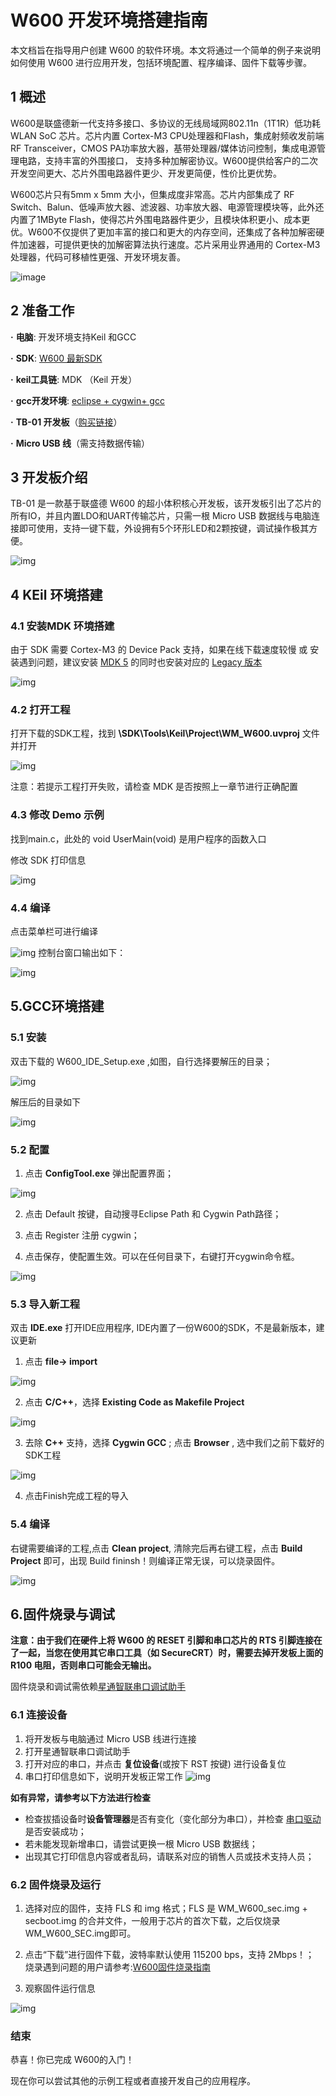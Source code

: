 # W600 开发环境搭建指南

本文档旨在指导用户创建 W600 的软件环境。本文将通过一个简单的例子来说明如何使用 W600 进行应用开发，包括环境配置、程序编译、固件下载等步骤。

## **1 概述**

W600是联盛德新一代支持多接口、多协议的无线局域网802.11n（1T1R）低功耗 WLAN SoC 芯片。芯片内置 Cortex-M3 CPU处理器和Flash，集成射频收发前端RF Transceiver，CMOS PA功率放大器，基带处理器/媒体访问控制，集成电源管理电路，支持丰富的外围接口， 支持多种加解密协议。W600提供给客户的二次开发空间更大、芯片外围电路器件更少、开发更简便，性价比更优势。

W600芯片只有5mm x 5mm 大小，但集成度非常高。芯片内部集成了 RF Switch、Balun、低噪声放大器、滤波器、功率放大器、电源管理模块等，此外还内置了1MByte Flash，使得芯片外围电路器件更少，且模块体积更小、成本更优。W600不仅提供了更加丰富的接口和更大的内存空间，还集成了各种加解密硬件加速器，可提供更快的加解密算法执行速度。芯片采用业界通用的 Cortex-M3 处理器，代码可移植性更强、开发环境友善。

![image](../.assets/app/ide/block.png)

## **2 准备工作**

**·** **电脑**: 开发环境支持Keil 和GCC

**·** **SDK**: [W600 最新SDK](http://github.com/w600/sdk)

**·** **keil工具链**: MDK （Keil 开发）

**·** **gcc开发环境**: [eclipse + cygwin+ gcc](http://eyun.baidu.com/s/3ghjX5xL)

**·** **TB-01 开发板**（[购买链接](http://shop.thingsturn.com/)）

**·** **Micro USB 线**（需支持数据传输）

## **3 开发板介绍**

TB-01 是一款基于联盛德 W600 的超小体积核心开发板，该开发板引出了芯片的所有IO，并且内置LDO和UART传输芯片，只需一根 Micro USB 数据线与电脑连接即可使用，支持一键下载，外设拥有5个环形LED和2颗按键，调试操作极其方便。

![img](../.assets/app/ide/tb_01.png)

## **4 KEil 环境搭建**

### **4.1 安装MDK 环境搭建**

由于 SDK 需要 Cortex-M3 的 Device Pack 支持，如果在线下载速度较慢 或 安装遇到问题，建议安装 [MDK 5](http://www.keil.com/download/product/) 的同时也安装对应的 [Legacy 版本](http://www.keil.com/mdk5/legacy/)

![img](../.assets/app/ide/mdk_legacy.png)

### **4.2 打开工程**

打开下载的SDK工程，找到 **\SDK\Tools\Keil\Project\WM\_W600.uvproj** 文件并打开

![img](../.assets/app/ide/mdk_open_prj.png)

注意：若提示工程打开失败，请检查 MDK 是否按照上一章节进行正确配置

### **4.3 修改 Demo 示例**

找到main.c，此处的 void UserMain(void) 是用户程序的函数入口

修改 SDK 打印信息

![img](../.assets/app/ide/modify_user_main.png)

### **4.4 编译**

点击菜单栏可进行编译

![img](../.assets/app/ide/mdk_build_prj.png)
控制台窗口输出如下：

![img](../.assets/app/ide/build_output.png)

## **5.GCC环境搭建**

### **5.1 安装**

双击下载的 W600_IDE_Setup.exe ,如图，自行选择要解压的目录；

![img](../.assets/app/ide/decompression.png)

解压后的目录如下

![img](../.assets/app/ide/list.png)

### **5.2 配置**

1.  点击 **ConfigTool.exe** 弹出配置界面；

![img](../.assets/app/ide/En_path.png)

2.  点击 Default 按键，自动搜寻Eclipse Path 和 Cygwin Path路径；

3.  点击 Register 注册 cygwin；

4.  点击保存，使配置生效。可以在任何目录下，右键打开cygwin命令框。

![img](../.assets/app/ide/cygwin.png)

### **5.3 导入新工程**

双击 **IDE.exe** 打开IDE应用程序, IDE内置了一份W600的SDK，不是最新版本，建议更新

1.  点击 **file-> import**

![img](../.assets/app/ide/import.png)

2.  点击 **C/C++**，选择 **Existing Code as Makefile Project**

![img](../.assets/app/ide/import_1.png)

3.  去除 **C++** 支持，选择 **Cygwin GCC** ; 点击 **Browser** , 选中我们之前下载好的SDK工程

![img](../.assets/app/ide/import_2.png)

4.  点击Finish完成工程的导入

### **5.4 编译**

右键需要编译的工程,点击 **Clean project**, 清除完后再右键工程，点击 **Build Project** 即可，出现 Build fininsh！则编译正常无误，可以烧录固件。

![img](../.assets/app/ide/gcc_build.png) 

## **6.固件烧录与调试**

**注意：由于我们在硬件上将 W600 的 RESET 引脚和串口芯片的 RTS 引脚连接在了一起，当您在使用其它串口工具（如 SecureCRT）时，需要去掉开发板上面的 R100 电阻，否则串口可能会无输出。**

固件烧录和调试需依赖[星通智联串口调试助手](http://w600.thingsturn.com/?p=tools/serial.md)

### **6.1 连接设备**

1. 将开发板与电脑通过 Micro USB 线进行连接
2.  打开星通智联串口调试助手
3. 打开对应的串口，并点击 **复位设备**(或按下 RST 按键) 进行设备复位
4. 串口打印信息如下，说明开发板正常工作
![img](../.assets/app/ide/fw_reboot.png)

**如有异常，请参考以下方法进行检查**

* 检查拔插设备时**设备管理器**是否有变化（变化部分为串口），并检查 [串口驱动](http://wch.cn/downloads/file/65.html) 是否安装成功；
* 若未能发现新增串口，请尝试更换一根 Micro USB 数据线；
* 出现其它打印信息内容或者乱码，请联系对应的销售人员或技术支持人员；

### **6.2 固件烧录及运行**

1. 选择对应的固件，支持 FLS 和 img 格式；FLS 是 WM_W600_sec.img + secboot.img 的合并文件，一般用于芯片的首次下载，之后仅烧录 WM_W600_SEC.img即可。

2.  点击“下载”进行固件下载，波特率默认使用 115200 bps，支持 2Mbps！； 烧录遇到问题的用户请参考:[W600固件烧录指南](http://w600.thingsturn.com/?p=app/download.md)

3.  观察固件运行信息

 ![img](../.assets/app/ide/fw_download.png)

### **结束**

恭喜！你已完成 W600的入门！

现在你可以尝试其他的示例工程或者直接开发自己的应用程序。

